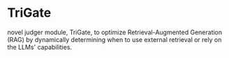 # TriGate
novel judger module, TriGate, to optimize Retrieval-Augmented Generation (RAG) by dynamically determining when to use external retrieval or rely on the LLMs' capabilities.

